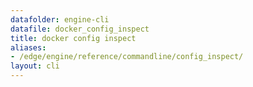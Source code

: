 ```yaml
---
datafolder: engine-cli
datafile: docker_config_inspect
title: docker config inspect
aliases:
- /edge/engine/reference/commandline/config_inspect/
layout: cli
---
```


<!--
This page is automatically generated from Docker's source code. If you want to
suggest a change to the text that appears here, open a ticket or pull request
in the source repository on GitHub:

https://github.com/docker/cli
-->